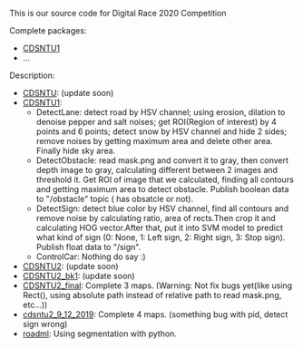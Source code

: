 This is our source code for Digital Race 2020 Competition

Complete packages:
+ [CDSNTU1](cdsntu1)
+ ...

Description:
+ [CDSNTU](cdsntu): (update soon)
+ [CDSNTU1](cdsntu1): 
  - DetectLane: detect road by HSV channel; using erosion, dilation to denoise pepper and salt noises; get ROI(Region of interest) by 4 points and 6 points; detect snow by HSV channel and hide 2 sides; remove noises by getting maximum area and delete other area. Finally hide sky area.  
  - DetectObstacle: read mask.png and convert it to gray, then convert depth image to gray, calculating different between 2 images and threshold it. Get ROI of image that we calculated, finding all contours and getting maximum area to detect obstacle. Publish boolean data to "/obstacle" topic ( has obsatcle or not).  
  - DetectSign: detect blue color by HSV channel, find all contours and remove noise by calculating ratio, area of rects.Then crop it and calculating HOG vector.After that, put it into SVM model to predict what kind of sign (0: None, 1: Left sign, 2: Right sign, 3: Stop sign). Publish float data to "/sign".  
  - ControlCar: Nothing do say :)  
+ [CDSNTU2](cdsntu2): (update soon)
+ [CDSNTU2_bk1](cdsntu2_bk1): (update soon)
+ [CDSNTU2_final](cdsntu2_final): Complete 3 maps. (Warning: Not fix bugs yet(like using Rect(), using absolute path instead of relative path to read mask.png, etc...))
+ [cdsntu2_9_12_2019](cdsntu2_9_12_2019): Complete 4 maps. (something bug with pid, detect sign wrong)
+ [roadml](roadml): Using segmentation with python.


